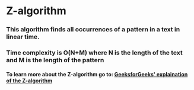 # Z-algorithm

### This algorithm finds all occurrences of a pattern in a text in linear time. 
### Time complexity is O(N+M) where N is the length of the text and M is the length of the pattern

#### To learn more about the Z-algorithm go to: [GeeksforGeeks' explaination of the Z-algorithm](/https://www.geeksforgeeks.org/z-algorithm-linear-time-pattern-searching-algorithm/)
